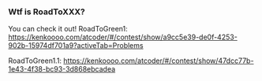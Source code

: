 ### Wtf is RoadToXXX?

You can check it out!
RoadToGreen1: https://kenkoooo.com/atcoder/#/contest/show/a9cc5e39-de0f-4253-902b-15974df701a9?activeTab=Problems

RoadToGreen1.1: https://kenkoooo.com/atcoder/#/contest/show/47dcc77b-1e43-4f38-bc93-3d868ebcadea
